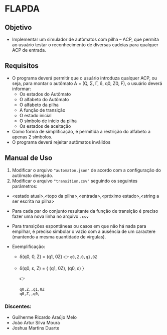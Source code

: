 # **FLAPDA**

## **Objetivo**

- Implementar um simulador de autômatos com pilha – ACP, que permita ao usuário testar o reconhecimento de diversas cadeias para qualquer ACP de entrada.

## **Requisitos**

- O programa deverá permitir que o usuário introduza qualquer ACP, ou seja, para montar o autômato A = (Q, Σ, Γ, δ, q0, Z0, F), o usuário deverá informar:
  - Os estados do Autômato
  - O alfabeto do Autômato
  - O alfabeto da pilha
  - A função de transição
  - O estado inicial
  - O símbolo de início da pilha
  - Os estados de aceitação
- Como forma de simplificação, é permitida a restrição do alfabeto a apenas 2 símbolos.
- O programa deverá rejeitar autômatos inválidos

## **Manual de Uso**

1. Modificar o arquivo `"automaton.json"` de acordo com a configuração do autômato desejado.
2. Modificar o arquivo `"transition.csv"` seguindo os seguintes parâmetros:

- \<estado atual>,\<topo da pilha>,\<entrada>,\<próximo estado>,\<string a ser escrita na pilha>
- Para cada par do conjunto resultante da função de transição é preciso fazer uma nova linha no arquivo `.csv`
- Para transições espontâneas ou casos em que não há nada para empilhar, é preciso simbolar o vazio com a ausência de um caractere (mantendo a mesma quantidade de vírgulas).
- Exemplificação:

  - δ(q0, 0, Z) = (q1, 0Z) 👉 `q0,Z,0,q1,0Z`
  - δ(q0, ε, Z) = { (q1, 0Z), (q0, ε) }

    👉

    ```
    q0,Z,,q1,0Z
    q0,Z,,q0,
    ```

### Discentes:

- Guilherme Ricardo Araújo Melo
- João Artur Silva Moura
- Joshua Martins Duarte
